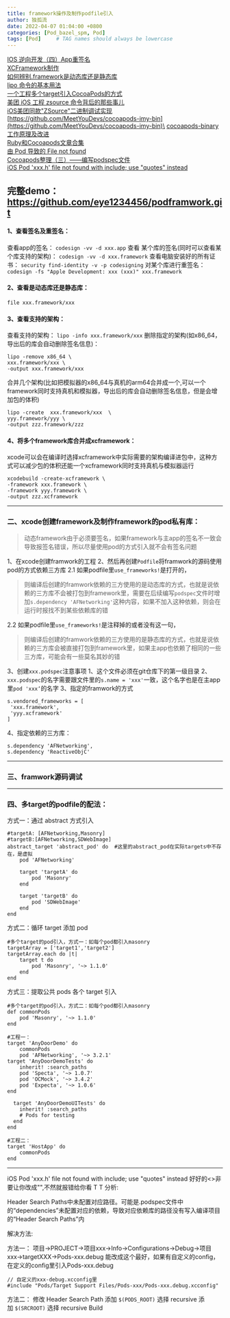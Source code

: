 ```yaml
---
title: framework操作及制作podfile引入
author: 独孤流
date: 2022-04-07 01:04:00 +0800
categories: [Pod_bazel_spm, Pod]
tags: [Pod]     # TAG names should always be lowercase
---
```


[IOS 逆向开发（四）App重签名](https://www.jianshu.com/p/f56468d793f5)\
[XCFramework制作](https://www.jianshu.com/p/4e4defb528f7)\
[如何辨别.framework是动态库还是静态库](https://www.jianshu.com/p/d81b128512f0)\
[lipo 命令的基本用法](https://juejin.cn/post/6844903967978160135)\
[一个工程多个target引入CocoaPods的方式](https://blog.csdn.net/appleLg/article/details/86508251)\
[美团 iOS 工程 zsource 命令背后的那些事儿](https://tech.meituan.com/2019/08/08/the-things-behind-the-ios-project-zsource-command.html)\
[iOS美团同款"ZSource"二进制调试实现](https://juejin.cn/post/6847897745987125262)\
[https://github.com/MeetYouDevs/cocoapods-imy-bin](https://github.com/MeetYouDevs/cocoapods-imy-bin)\
[cocoapods-binary工作原理及改进](https://juejin.cn/post/7035628418972516360)\
[Ruby和Cocoapods文章合集](https://juejin.cn/post/7001850561364508702)\
[由 Pod 导致的 File not found](https://tommygirl.cn/2020/09/04/%E7%94%B1Pod%E5%AF%BC%E8%87%B4%E7%9A%84FileNotFound)\
[Cocoapods整理（三）——编写podspec文件](https://segmentfault.com/a/1190000012269307)\
[iOS Pod 'xxx.h' file not found with <angled> include; use "quotes" instead](https://juejin.cn/post/7018112176757932045)





完整demo：https://github.com/eye1234456/podframwork.git
---
#### 1、查看签名及重签名：
查看app的签名：
`codesign -vv -d xxx.app`
查看 某个库的签名(同时可以查看某个库支持的架构)：
`codesign -vv -d xxx.framework`
查看电脑安装好的所有证书：
`security find-identity -v -p codesigning`
对某个库进行重签名：
`codesign -fs "Apple Development: xxx (xxx)" xxx.framework`

#### 2、查看是动态库还是静态库：
`file xxx.framework/xxx`

#### 3、查看支持的架构：
查看支持的架构：
`lipo -info xxx.framework/xxx` 
删除指定的架构(如x86_64，导出后的库会自动删除签名信息)：
```
lipo -remove x86_64 \ 
xxx.framework/xxx \ 
-output xxx.framework/xxx
```
合并几个架构(比如把模拟器的x86_64与真机的arm64合并成一个,可以一个framework同时支持真机和模拟器，导出后的库会自动删除签名信息，但是会增加包的体积)
```
lipo -create  xxx.framework/xxx  \ 
yyy.framework/yyy \ 
-output zzz.framework/zzz
```

#### 4、将多个framework库合并成xcframework：
xcode可以会在编译时选择xcframework中实际需要的架构编译进包中，这种方式可以减少包的体积还能一个xcframework同时支持真机与模拟器运行
```
xcodebuild -create-xcframework \
-framework xxx.framework \
-framework yyy.framework \
-output zzz.xcframework
```

-------
### 二、xcode创建framework及制作framework的pod私有库：
>动态framework由于必须要签名，如果framework与主app的签名不一致会导致报签名错误，所以尽量使用pod的方式引入就不会有签名问题

1、在xcode创建framwork的工程
2、然后再创建`Podfile`将framwork的源码使用pod的方式依赖三方库
2.1 如果podfile里`use_frameworks!`是打开的，
>则编译后创建的framwork依赖的三方使用的是动态库的方式，也就是说依赖的三方库不会被打包到framework里，需要在后续编写`podspec`文件时增加`s.dependency 'AFNetworking'`这种内容，如果不加入这种依赖，则会在运行时报找不到某些依赖库的错 

2.2 如果podfile里`use_frameworks!`是注释掉的或者没有这一句，
>则编译后创建的framwork依赖的三方使用的是静态库的方式，也就是说依赖的三方库会被直接打包到framework里，如果主app也依赖了相同的一些三方库，可能会有一些莫名其妙的错


3、创建`xxx.podspec`注意事项
1、这个文件必须在git仓库下的第一级目录
2、`xxx.podspec`的名字需要跟文件里的`s.name = 'xxx'`一致，这个名字也是在主app里`pod 'xxx‘`的名字
3、指定的framwork的方式
```
s.vendored_frameworks = [
 'xxx.framework',
 'yyy.xcframework'
]
```
4、指定依赖的三方库： 
```
s.dependency 'AFNetworking', 
s.dependency 'ReactiveObjC'
```
-----
### 三、framwork源码调试


-------
### 四、多target的podfile的配法：
方式一：通过 abstract 方式引入
```
#targetA: [AFNetworking,Masonry]
#targetB:[AFNetworking,SDWebImage]
abstract_target 'abstract_pod' do  #这里的abstract_pod在实际targets中不存在，是虚拟
    pod 'AFNetworking'

    target 'targetA' do
        pod 'Masonry'
    end

    target 'targetB' do
        pod 'SDWebImage'
    end
end

```

方式二：循环 target 添加 pod
```
#多个target的pod引入，方式一：如每个pod都引入masonry
targetArray = ['target1','target2']
targetArray.each do |t|
    target t do
        pod 'Masonry', '~> 1.1.0'
    end
end
```

方式三：提取公共 pods 各个 target 引入

```
#多个target的pod引入，方式二：如每个pod都引入masonry
def commonPods
    pod 'Masonry', '~> 1.1.0'
end

#工程一：
target 'AnyDoorDemo' do
    commonPods
    pod 'AFNetworking', '~> 3.2.1'
target 'AnyDoorDemoTests' do
    inherit! :search_paths
    pod 'Specta', '~> 1.0.7'
    pod 'OCMock', '~> 3.4.2'
    pod 'Expecta', '~> 1.0.6'
end

  target 'AnyDoorDemoUITests' do
    inherit! :search_paths
    # Pods for testing
  end
end

#工程二：
target 'HostApp' do
    commonPods
end
```

----
iOS Pod 'xxx.h' file not found with  include; use "quotes" instead
好好的<>非要让你改成"",不然就报错给你看 T T
分析:

Header Search Paths中未配置对应路径。可能是.podspec文件中的“dependencies”未配置对应的依赖，导致对应依赖库的路径没有写入编译项目的“Header Search Paths”内

解决方法:

方法一：
项目->PROJECT->项目xxx->Info->Configurations->Debug->项目xxx->targetXXX->Pods-xxx.debug
能改成这个最好，如果有自定义的config，在定义的config里引入Pods-xxx.debug
```
// 自定义的xxx-debug.xcconfig里
#include "Pods/Target Support Files/Pods-xxx/Pods-xxx.debug.xcconfig"
```
方法二：
修改 Header Search Path
添加 `$(PODS_ROOT)` 选择 recursive
添加 `$(SRCROOT)` 选择 recursive
Build
